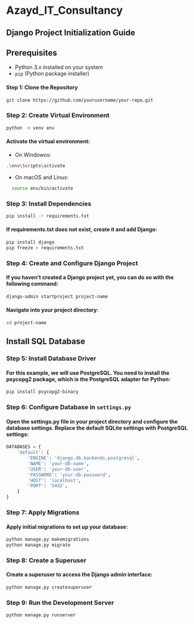 # Azayd_IT_Consultancy

## Django Project Initialization Guide

## Prerequisites

- Python 3.x installed on your system
- `pip` (Python package installer)

#### Step 1: Clone the Repository
```bash
git clone https://github.com/yourusername/your-repo.git
```

### Step 2: Create Virtual Environment
```bash
python -m venv env
```
#### Activate the virtual environment:

* On Windowos:
```bash
.\env\Scripts\activate
```
* On macOS and Linux:
```bash
  source env/bin/activate
```
### Step 3: Install Dependencies
```bash
pip install -r requirements.txt
```
#### If requirements.txt does not exist, create it and add Django:
```bash
pip install django
pip freeze > requirements.txt
```

### Step 4: Create and Configure Django Project
#### If you haven't created a Django project yet, you can do so with the following command:
```bash
django-admin startproject project-name
```
#### Navigate into your project directory:
```bash
cd project-name
```

## Install SQL Database

### Step 5: Install Database Driver
#### For this example, we will use PostgreSQL. You need to install the psycopg2 package, which is the PostgreSQL adapter for Python:
```bash
pip install psycopg2-binary
```
### Step 6: Configure Database in `settings.py`
#### Open the settings.py file in your project directory and configure the database settings. Replace the default SQLite settings with PostgreSQL settings:
```python
DATABASES = {
    'default': {
        'ENGINE': 'django.db.backends.postgresql',
        'NAME': 'your-db-name',
        'USER': 'your-db-user',
        'PASSWORD': 'your-db-password',
        'HOST': 'localhost',
        'PORT': '5432',
    }
}
```

### Step 7: Apply Migrations
#### Apply initial migrations to set up your database:
```bash
python manage.py makemigrations
python manage.py migrate
```
### Step 8: Create a Superuser
#### Create a superuser to access the Django admin interface:
```bash
python manage.py createsuperuser
```

### Step 9: Run the Development Server
```bash
python manage.py runserver
```



